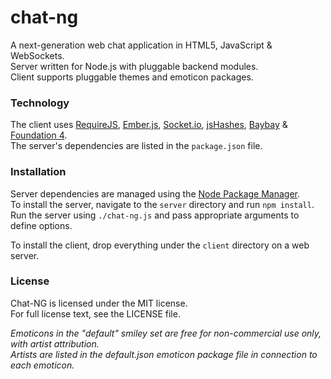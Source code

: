 chat-ng
=======

A next-generation web chat application in HTML5, JavaScript & WebSockets.  
Server written for Node.js with pluggable backend modules.  
Client supports pluggable themes and emoticon packages.

### Technology

The client uses [RequireJS](http://requirejs.org/), [Ember.js](http://emberjs.com/), [Socket.io](https://github.com/LearnBoost/socket.io), [jsHashes](https://github.com/h2non/jsHashes), [Baybay](https://github.com/noorus/baybay) & [Foundation 4](http://foundation.zurb.com/).  
The server's dependencies are listed in the `package.json` file.

### Installation

Server dependencies are managed using the [Node Package Manager](https://npmjs.org/).  
To install the server, navigate to the `server` directory and run `npm install`.  
Run the server using `./chat-ng.js` and pass appropriate arguments to define options.

To install the client, drop everything under the `client` directory on a web server.

### License

Chat-NG is licensed under the MIT license.  
For full license text, see the LICENSE file.

*Emoticons in the "default" smiley set are free for non-commercial use only, with artist attribution.*  
*Artists are listed in the default.json emoticon package file in connection to each emoticon.*
